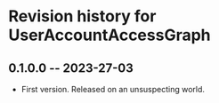 # Revision history for UserAccountAccessGraph

## 0.1.0.0 -- 2023-27-03

* First version. Released on an unsuspecting world.
